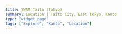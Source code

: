 ```yaml
---
title: YWAM Taito (Tokyo)
summary: Location | Taito City, East Tokyo, Kanto
type: "widget_page"
tags: ["Explore", "Kanto", "Location"]
---
```

